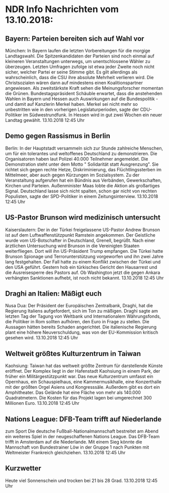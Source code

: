 # NDR Info Nachrichten vom 13.10.2018:


## Bayern: Parteien bereiten sich auf Wahl vor
München: In Bayern laufen die letzten Vorbereitungen für die morgige Landtagswahl. Die Spitzenkandidaten der Parteien sind noch einmal auf kleineren Veranstaltungen unterwegs, um unentschlossene Wähler zu überzeugen. Letzten Umfragen zufolge ist etwa jeder Zweite noch nicht sicher, welcher Partei er seine Stimme gibt. Es gilt allerdings als wahrscheinlich, dass die CSU ihre absolute Mehrheit verlieren wird. Die Christsozialen wären dann auf mindestens einen Koalitionspartner angewiesen. Als zweitstärkste Kraft sehen die Meinungsforscher momentan die Grünen. Bundestagspräsident Schäuble erwartet, dass die anstehenden Wahlen in Bayern und Hessen auch Auswirkungen auf die Bundespolitik - und damit auf Kanzlerin Merkel haben. Merkel sei nicht mehr so unbestritten wie in den vorherigen Legislaturperioden, sagte der CDU-Politiker im Südwestrundfunk. In Hessen wird in gut zwei Wochen ein neuer Landtag gewählt. 13.10.2018 12:45 Uhr 

## Demo gegen Rassismus in Berlin
Berlin: In der Hauptstadt versammeln sich zur Stunde zahlreiche Menschen, um für ein tolerantes und weltoffenes Deutschland zu demonstrieren. Die Organisatoren haben laut Polizei 40.000 Teilnehmer angemeldet. Die Demonstration steht unter dem Motto " Solidarität statt Ausgrenzung". Sie richtet sich gegen rechte Hetze, Diskriminierung, das Flüchtlingssterben im Mittelmeer, aber auch gegen Kürzungen im Sozialsystem. Zu der Veranstaltung aufgerufen hat ein Bündnis aus Verbänden, Gewerkschaften, Kirchen und Parteien. Außenminister Maas lobte die Aktion als großartiges Signal. Deutschland lasse sich nicht spalten, schon gar nicht von rechten Populisten, sagte der SPD-Politiker in einem Zeitungsinterview. 13.10.2018 12:45 Uhr 

## US-Pastor Brunson wird medizinisch untersucht
Kaiserslautern: Der in der Türkei freigelassene US-Pastor Andrew Brunson ist auf dem Luftwaffenstützpunkt Ramstein angekommen. Der Geistliche wurde vom US-Botschafter in Deutschland, Grenell, begrüßt. Nach einer ärztlichen Untersuchung wird Brunson in die Vereinigten Staaten weiterfliegen. Dort will ihn US-Präsident Trump empfangen. Die Türkei hatte Brunson Spionage und Terrorunterstützung vorgeworfen und ihn zwei Jahre lang festgehalten. Der Fall hatte zu einem Konflikt zwischen der Türkei und den USA geführt. Gestern hob ein türkisches Gericht den Hausarrest und die Ausreisesperre des Pastors auf. Ob Washington jetzt die  gegen Ankara verhängten Sanktionen aufhebt, ist noch nicht bekannt. 13.10.2018 12:45 Uhr 

## Draghi an Italien: Mäßigt euch
Nusa Dua:	Der Präsident der Europäischen Zentralbank, Draghi, hat die Regierung Italiens aufgefordert, sich im Ton zu mäßigen. Draghi sagte am letzten Tag der Tagung von Weltbank und Internationalem Währungsfonds, die Politiker in Rom sollten aufhören, den Euro in Frage zu stellen. Die Aussagen hätten bereits Schaden angerichtet. Die italienische Regierung plant eine höhere Neuverschuldung, was von der EU-Kommission kritisch gesehen wird. 13.10.2018 12:45 Uhr 

## Weltweit größtes Kulturzentrum in Taiwan
Kaohsiung: Taiwan hat das weltweit größte Zentrum für darstellende Künste eröffnet. Der Komplex liegt in der Hafenstadt Kaohsiung in einem Park, der früher ein Militärgestützpunkt war. Das neue Kulturzentrum umfasst ein Opernhaus, ein Schauspielhaus, eine Kammermusikhalle, eine Konzerthalle mit der größten Orgel Asiens und Kongresssäle. Außerdem gibt es dort ein Amphitheater. Das Gelände hat eine Fläche von mehr als 140.000 Quadratmetern. Die Kosten für das Projekt lagen bei umgerechnet 300 Millionen Euro. 13.10.2018 12:45 Uhr 

## Nations League: DFB-Team trifft auf Niederlande
zum Sport Die deutsche Fußball-Nationalmannschaft bestreitet am Abend ein weiteres Spiel in der neugeschaffenen Nations League. Das DFB-Team trifft in Amsterdam auf die Niederlande. Mit einem Sieg könnte die Mannschaft von Bundestrainer Löw in der Gruppe 1 nach Punkten mit Weltmeister Frankreich gleichziehen. 13.10.2018 12:45 Uhr 

## Kurzwetter
Heute viel Sonnenschein und trocken bei 21 bis 28 Grad. 13.10.2018 12:45 Uhr 
